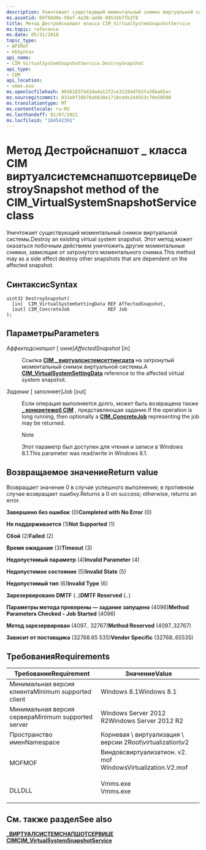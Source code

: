 ```yaml
---
description: Уничтожает существующий моментальный снимок виртуальной системы. Этот метод может оказаться побочным действием уничтожить другие моментальные снимки, зависящие от затронутого моментального снимка.
ms.assetid: 69f60d0e-50ef-4a38-ad4b-88534b7fb3f8
title: Метод Дестройснапшот класса CIM_VirtualSystemSnapshotService
ms.topic: reference
ms.date: 05/31/2018
topic_type:
- APIRef
- kbSyntax
api_name:
- CIM_VirtualSystemSnapshotService.DestroySnapshot
api_type:
- COM
api_location:
- vmms.exe
ms.openlocfilehash: 80d618374d2da4a12f2ce31284d7b3fa36ba65ac
ms.sourcegitcommit: 831e8f3db78ab820e1710cede244553c70e50500
ms.translationtype: MT
ms.contentlocale: ru-RU
ms.lasthandoff: 01/07/2021
ms.locfileid: "104542391"
---
```

# <a name="destroysnapshot-method-of-the-cim_virtualsystemsnapshotservice-class"></a><span data-ttu-id="ca7f1-104">Метод Дестройснапшот \_ класса CIM виртуалсистемснапшотсервице</span><span class="sxs-lookup"><span data-stu-id="ca7f1-104">DestroySnapshot method of the CIM\_VirtualSystemSnapshotService class</span></span>

<span data-ttu-id="ca7f1-105">Уничтожает существующий моментальный снимок виртуальной системы.</span><span class="sxs-lookup"><span data-stu-id="ca7f1-105">Destroy an existing virtual system snapshot.</span></span> <span data-ttu-id="ca7f1-106">Этот метод может оказаться побочным действием уничтожить другие моментальные снимки, зависящие от затронутого моментального снимка.</span><span class="sxs-lookup"><span data-stu-id="ca7f1-106">This method may as a side effect destroy other snapshots that are dependent on the affected snapshot.</span></span>

## <a name="syntax"></a><span data-ttu-id="ca7f1-107">Синтаксис</span><span class="sxs-lookup"><span data-stu-id="ca7f1-107">Syntax</span></span>


```mof
uint32 DestroySnapshot(
  [in]  CIM_VirtualSystemSettingData REF AffectedSnapshot,
  [out] CIM_ConcreteJob              REF Job
);
```



## <a name="parameters"></a><span data-ttu-id="ca7f1-108">Параметры</span><span class="sxs-lookup"><span data-stu-id="ca7f1-108">Parameters</span></span>

<dl> <dt>

<span data-ttu-id="ca7f1-109">*Аффектедснапшот* \[ окне\]</span><span class="sxs-lookup"><span data-stu-id="ca7f1-109">*AffectedSnapshot* \[in\]</span></span>
</dt> <dd>

<span data-ttu-id="ca7f1-110">Ссылка [**CIM \_ виртуалсистемсеттингдата**](cim-virtualsystemsettingdata.md) на затронутый моментальный снимок виртуальной системы.</span><span class="sxs-lookup"><span data-stu-id="ca7f1-110">A [**CIM\_VirtualSystemSettingData**](cim-virtualsystemsettingdata.md) reference to the affected virtual system snapshot.</span></span>

</dd> <dt>

<span data-ttu-id="ca7f1-111">*Задание* \[ заполняет\]</span><span class="sxs-lookup"><span data-stu-id="ca7f1-111">*Job* \[out\]</span></span>
</dt> <dd>

<span data-ttu-id="ca7f1-112">Если операция выполняется долго, может быть возвращена также [**\_ конкретежоб CIM**](cim-concretejob.md) , представляющая задание.</span><span class="sxs-lookup"><span data-stu-id="ca7f1-112">If the operation is long running, then optionally a [**CIM\_ConcreteJob**](cim-concretejob.md) representing the job may be returned.</span></span>

> [!Note]  
> <span data-ttu-id="ca7f1-113">Этот параметр был доступен для чтения и записи в Windows 8.1.</span><span class="sxs-lookup"><span data-stu-id="ca7f1-113">This parameter was read/write in Windows 8.1.</span></span>

 

</dd> </dl>

## <a name="return-value"></a><span data-ttu-id="ca7f1-114">Возвращаемое значение</span><span class="sxs-lookup"><span data-stu-id="ca7f1-114">Return value</span></span>

<span data-ttu-id="ca7f1-115">Возвращает значение 0 в случае успешного выполнения; в противном случае возвращает ошибку.</span><span class="sxs-lookup"><span data-stu-id="ca7f1-115">Returns a 0 on success; otherwise, returns an error.</span></span>

<dl> <dt>

<span data-ttu-id="ca7f1-116">**Завершено без ошибок** (0)</span><span class="sxs-lookup"><span data-stu-id="ca7f1-116">**Completed with No Error** (0)</span></span>
</dt> <dt>

<span data-ttu-id="ca7f1-117">**Не поддерживается** (1)</span><span class="sxs-lookup"><span data-stu-id="ca7f1-117">**Not Supported** (1)</span></span>
</dt> <dt>

<span data-ttu-id="ca7f1-118">**Сбой** (2)</span><span class="sxs-lookup"><span data-stu-id="ca7f1-118">**Failed** (2)</span></span>
</dt> <dt>

<span data-ttu-id="ca7f1-119">**Время ожидания** (3)</span><span class="sxs-lookup"><span data-stu-id="ca7f1-119">**Timeout** (3)</span></span>
</dt> <dt>

<span data-ttu-id="ca7f1-120">**Недопустимый параметр** (4)</span><span class="sxs-lookup"><span data-stu-id="ca7f1-120">**Invalid Parameter** (4)</span></span>
</dt> <dt>

<span data-ttu-id="ca7f1-121">**Недопустимое состояние** (5)</span><span class="sxs-lookup"><span data-stu-id="ca7f1-121">**Invalid State** (5)</span></span>
</dt> <dt>

<span data-ttu-id="ca7f1-122">**Недопустимый тип** (6)</span><span class="sxs-lookup"><span data-stu-id="ca7f1-122">**Invalid Type** (6)</span></span>
</dt> <dt>

<span data-ttu-id="ca7f1-123">**Зарезервировано DMTF** (..)</span><span class="sxs-lookup"><span data-stu-id="ca7f1-123">**DMTF Reserved** (..)</span></span>
</dt> <dt>

<span data-ttu-id="ca7f1-124">**Параметры метода проверены — задание запущено** (4096)</span><span class="sxs-lookup"><span data-stu-id="ca7f1-124">**Method Parameters Checked - Job Started** (4096)</span></span>
</dt> <dt>

<span data-ttu-id="ca7f1-125">**Метод зарезервирован** (4097.. 32767)</span><span class="sxs-lookup"><span data-stu-id="ca7f1-125">**Method Reserved** (4097..32767)</span></span>
</dt> <dt>

<span data-ttu-id="ca7f1-126">**Зависит от поставщика** (32768.65 535)</span><span class="sxs-lookup"><span data-stu-id="ca7f1-126">**Vendor Specific** (32768..65535)</span></span>
</dt> </dl>

## <a name="requirements"></a><span data-ttu-id="ca7f1-127">Требования</span><span class="sxs-lookup"><span data-stu-id="ca7f1-127">Requirements</span></span>



| <span data-ttu-id="ca7f1-128">Требование</span><span class="sxs-lookup"><span data-stu-id="ca7f1-128">Requirement</span></span> | <span data-ttu-id="ca7f1-129">Значение</span><span class="sxs-lookup"><span data-stu-id="ca7f1-129">Value</span></span> |
|-------------------------------------|---------------------------------------------------------------------------------------------------------|
| <span data-ttu-id="ca7f1-130">Минимальная версия клиента</span><span class="sxs-lookup"><span data-stu-id="ca7f1-130">Minimum supported client</span></span><br/> | <span data-ttu-id="ca7f1-131">Windows 8.1</span><span class="sxs-lookup"><span data-stu-id="ca7f1-131">Windows 8.1</span></span><br/>                                                                                  |
| <span data-ttu-id="ca7f1-132">Минимальная версия сервера</span><span class="sxs-lookup"><span data-stu-id="ca7f1-132">Minimum supported server</span></span><br/> | <span data-ttu-id="ca7f1-133">Windows Server 2012 R2</span><span class="sxs-lookup"><span data-stu-id="ca7f1-133">Windows Server 2012 R2</span></span><br/>                                                                       |
| <span data-ttu-id="ca7f1-134">Пространство имен</span><span class="sxs-lookup"><span data-stu-id="ca7f1-134">Namespace</span></span><br/>                | <span data-ttu-id="ca7f1-135">Корневая \\ виртуализация \\ версии 2</span><span class="sxs-lookup"><span data-stu-id="ca7f1-135">Root\\virtualization\\v2</span></span><br/>                                                                     |
| <span data-ttu-id="ca7f1-136">MOF</span><span class="sxs-lookup"><span data-stu-id="ca7f1-136">MOF</span></span><br/>                      | <dl> <span data-ttu-id="ca7f1-137"><dt>Виндовсвиртуализатион. v2. mof</dt></span><span class="sxs-lookup"><span data-stu-id="ca7f1-137"><dt>WindowsVirtualization.V2.mof</dt></span></span> </dl> |
| <span data-ttu-id="ca7f1-138">DLL</span><span class="sxs-lookup"><span data-stu-id="ca7f1-138">DLL</span></span><br/>                      | <dl> <span data-ttu-id="ca7f1-139"><dt>Vmms.exe</dt></span><span class="sxs-lookup"><span data-stu-id="ca7f1-139"><dt>Vmms.exe</dt></span></span> </dl>                     |



## <a name="see-also"></a><span data-ttu-id="ca7f1-140">См. также раздел</span><span class="sxs-lookup"><span data-stu-id="ca7f1-140">See also</span></span>

<dl> <dt>

[<span data-ttu-id="ca7f1-141">**\_ВИРТУАЛСИСТЕМСНАПШОТСЕРВИЦЕ CIM**</span><span class="sxs-lookup"><span data-stu-id="ca7f1-141">**CIM\_VirtualSystemSnapshotService**</span></span>](cim-virtualsystemsnapshotservice.md)
</dt> </dl>

 

 




